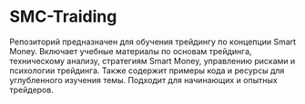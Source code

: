 # SMC-Traiding
Репозиторий предназначен для обучения трейдингу по концепции Smart Money. Включает учебные материалы по основам трейдинга, техническому анализу, стратегиям Smart Money, управлению рисками и психологии трейдинга. Также содержит примеры кода и ресурсы для углубленного изучения темы. Подходит для начинающих и опытных трейдеров.
